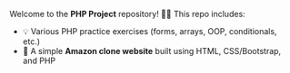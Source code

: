 Welcome to the **PHP Project** repository! 👨‍💻 This repo includes:

- 💡 Various PHP practice exercises (forms, arrays, OOP, conditionals, etc.)
- 🛒 A simple **Amazon clone website** built using HTML, CSS/Bootstrap, and PHP
